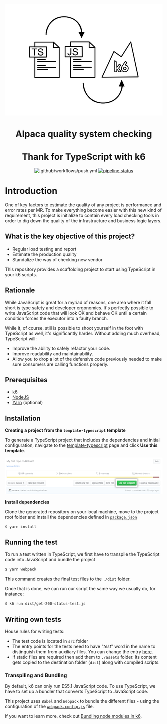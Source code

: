 <div align="center">
  
  ![banner](docs/ts-js-k6.png)

# Alpaca quality system checking
# Thank for TypeScript with k6

![.github/workflows/push.yml](https://github.com/k6io/template-typescript/workflows/.github/workflows/push.yml/badge.svg?branch=master)
[![pipeline status](https://gitlab.alpaca.vn/alpaca-projects/devops/alpaca-infrastructure-quality-tools/badges/main/pipeline.svg)](https://gitlab.alpaca.vn/alpaca-projects/devops/alpaca-infrastructure-quality-tools/-/commits/main)
</div>

# Introduction

One of key factors to estimate the quality of any project is performance and error rates per MR. To make everything become easier with this new kind of requirement, this project is initialize to contain every load checking tools in order to dig down the quality of the infrastructure and business logic layers.

## What is the key objective of this project?

- Regular load testing and report
- Estimate the production quality 
- Standalize the way of checking new vendor

This repository provides a scaffolding project to start using TypeScript in your k6 scripts.

## Rationale

While JavaScript is great for a myriad of reasons, one area where it fall short is type safety and developer ergonomics. It's perfectly possible to write JavaScript code that will look OK and behave OK until a certain condition forces the executor into a faulty branch.

While it, of course, still is possible to shoot yourself in the foot with TypeScript as well, it's significantly harder. Without adding much overhead, TypeScript will:

- Improve the ability to safely refactor your code.
- Improve readability and maintainability.
- Allow you to drop a lot of the defensive code previously needed to make sure consumers are calling functions properly.


## Prerequisites

- [k6](https://k6.io/docs/getting-started/installation)
- [NodeJS](https://nodejs.org/en/download/)
- [Yarn](https://yarnpkg.com/getting-started/install) (optional)

## Installation

**Creating a project from the `template-typescript` template**

To generate a TypeScript project that includes the dependencies and initial configuration, navigate to the [template-typescript](https://github.com/k6io/template-typescript) page and click **Use this template**.

  ![](docs/use-this-template-button.png)


**Install dependencies**

Clone the generated repository on your local machine, move to the project root folder and install the dependencies defined in [`package.json`](./package.json)

```bash
$ yarn install
```

## Running the test

To run a test written in TypeScript, we first have to transpile the TypeScript code into JavaScript and bundle the project

```bash
$ yarn webpack
```

This command creates the final test files to the `./dist` folder.

Once that is done, we can run our script the same way we usually do, for instance:

```bash
$ k6 run dist/get-200-status-test.js
```

## Writing own tests

House rules for writing tests:
- The test code is located in `src` folder
- The entry points for the tests need to have "_test_" word in the name to distinguish them from auxiliary files. You can change the entry [here](./webpack.config.js#L8). 
- If static files are required then add them to `./assets` folder. Its content gets copied to the destination folder (`dist`) along with compiled scripts.

### Transpiling and Bundling

By default, k6 can only run ES5.1 JavaScript code. To use TypeScript, we have to set up a bundler that converts TypeScript to JavaScript code. 

This project uses `Babel` and `Webpack` to bundle the different files - using the configuration of the [`webpack.config.js`](./webpack.config.js) file.

If you want to learn more, check out [Bundling node modules in k6](https://k6.io/docs/using-k6/modules#bundling-node-modules).
